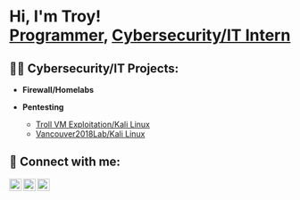 <h1>Hi, I'm Troy! <br/><a href="https://github.com/TroyKnights">Programmer</a>, <a href="www.linkedin.com/in/troy-knights-115b7864">Cybersecurity/IT Intern</a>

<h2>👨‍💻 Cybersecurity/IT Projects:</h2>

- <b>Firewall/Homelabs</b>

- <b>Pentesting</b>
  - [Troll VM Exploitation/Kali Linux](https://github.com/TroyKnights/KalitrollPentest)
  - [Vancouver2018Lab/Kali Linux](https://github.com/TroyKnights/Vancouver2018Lab)


<h2> 🤳 Connect with me:</h2>

[<img align="left" alt="JoshMadakor | YouTube" width="22px" src="https://cdn.jsdelivr.net/npm/simple-icons@v3/icons/youtube.svg" />][youtube]
[<img align="left" alt="JoshMadakor | Twitter" width="22px" src="https://cdn.jsdelivr.net/npm/simple-icons@v3/icons/twitter.svg" />][twitter]
[<img align="left" alt="JoshMadakor | LinkedIn" width="22px" src="https://cdn.jsdelivr.net/npm/simple-icons@v3/icons/linkedin.svg" />][linkedin]

[twitter]: https://twitter.com/joshmadakor
[youtube]: https://www.youtube.com/c/joshmadakor
[instagram]: https://www.instagram.com/joshmadakor/
[linkedin]: https://linkedin.com/in/joshmadakor

<!--
**joshmadakor1/joshmadakor1** is a ✨ _special_ ✨ repository because its `README.md` (this file) appears on your GitHub profile.

Here are some ideas to get you started:

- 🔭 I’m currently working on ...
- 🌱 I’m currently learning ...
- 👯 I’m looking to collaborate on ...
- 🤔 I’m looking for help with ...
- 💬 Ask me about ...
- 📫 How to reach me: ...
- 😄 Pronouns: ...
- ⚡ Fun fact: ...
-->

